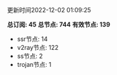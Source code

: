 更新时间2022-12-02 01:09:25

**总订阅: 45**
**总节点: 744**
**有效节点: 139**
- ssr节点: 14
- v2ray节点: 122
- ss节点: 2
- trojan节点: 1
